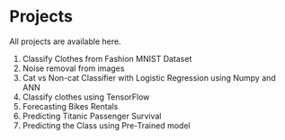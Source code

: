 # Projects
All projects are available here. 
1. Classify Clothes from Fashion MNIST Dataset
2. Noise removal from images
3. Cat vs Non-cat Classifier with Logistic Regression using Numpy and ANN
4. Classify clothes using TensorFlow
5. Forecasting Bikes Rentals
6. Predicting Titanic Passenger Survival
7. Predicting the Class using Pre-Trained model
